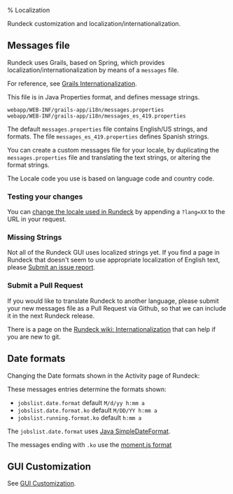 % Localization

Rundeck customization and localization/internationalization.

## Messages file

Rundeck uses Grails, based on Spring, which provides localization/internationalization by means of a `messages` file.

For reference, see [Grails Internationalization](https://docs.grails.org/2.4.4/guide/i18n.html).

This file is in Java Properties format, and defines message strings.

    webapp/WEB-INF/grails-app/i18n/messages.properties
    webapp/WEB-INF/grails-app/i18n/messages_es_419.properties

The default `messages.properties` file contains English/US strings, and formats.
The file `messages_es_419.properties` defines Spanish strings.

You can create a custom messages file for your locale, by duplicating the `messages.properties` file
and translating the text strings, or altering the format strings.

The Locale code you use is based on language code and country code.

### Testing your changes

You can [change the locale used in Rundeck](https://docs.grails.org/2.4.4/guide/i18n.html#changingLocales)
by appending a `?lang=XX` to the URL in your request.

### Missing Strings

Not all of the Rundeck GUI uses localized strings yet.  If you find a page in Rundeck that doesn't seem to use
appropriate localization of English text,
please [Submit an issue report](https://github.com/rundeck/rundeck/issues/new?title=Missing%20i18n%20Text%3A%20___&body=i18n%20support%20is%20missing%20on%20page%3A%20___%0A%0AText%3A%20___&labels[]=i18n).

### Submit a Pull Request

If you would like to translate Rundeck to another language, please submit your new messages file as a Pull Request
via Github, so that we can include it in the next Rundeck release.

There is a page on the [Rundeck wiki: Internationalization](https://github.com/rundeck/rundeck/wiki/Internationalization) that can help if you are new to git.

## Date formats

Changing the Date formats shown in the Activity page of Rundeck:

These messages entries determine the formats shown:

* `jobslist.date.format` default `M/d/yy h:mm a`
* `jobslist.date.format.ko` default `M/DD/YY h:mm a`
* `jobslist.running.format.ko` default `h:mm a`

The `jobslist.date.format` uses [Java SimpleDateFormat](https://docs.oracle.com/javase/7/docs/api/java/text/SimpleDateFormat.html?is-external=true).

The messages ending with `.ko` use the [moment.js format](https://momentjs.com/docs/#/displaying/format/)

## GUI Customization

See [GUI Customization](gui-customization.html).
